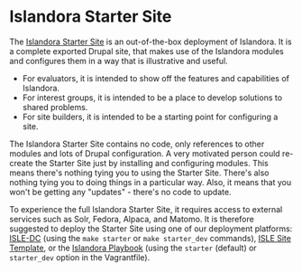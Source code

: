# Islandora Starter Site

The [Islandora Starter Site](https://github.com/Islandora/islandora-starter-site/) is an out-of-the-box deployment of Islandora. It is a complete exported Drupal site, that makes use of the Islandora modules and
configures them in a way that is illustrative and useful.

- For evaluators, it is intended to show off the features and capabilities of Islandora.
- For interest groups, it is intended to be a place to develop solutions to shared problems.
- For site builders, it is intended to be a starting point for configuring a site.

The Islandora Starter Site contains no code, only references to other modules and lots of Drupal configuration. A very motivated person could re-create the Starter Site just by installing and configuring modules. This means there's nothing tying you to using the Starter Site. There's also nothing tying you to doing things in a particular way. Also, it means that you won't be getting any "updates" - there's no code to update.

To experience the full Islandora Starter Site, it requires access to external services such as Solr,
Fedora, Alpaca, and Matomo. It is therefore suggested to deploy the Starter Site using one of our
 deployment platforms: [ISLE-DC](../installation/docker/isle-dc/docker-local.md) (using the `make starter` or `make starter_dev` commands), [ISLE Site Template](../installation/docker/site-template/site-template.md), or
the [Islandora Playbook](../installation/playbook.md) (using the `starter` (default) or `starter_dev` option in the Vagrantfile).

